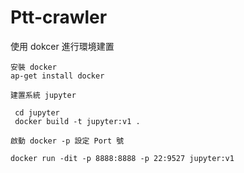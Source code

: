 # Ptt-crawler

使用 dokcer 進行環境建置

```
安裝 docker 
ap-get install docker

建置系統 jupyter

 cd jupyter
 docker build -t jupyter:v1 .

啟動 docker -p 設定 Port 號

docker run -dit -p 8888:8888 -p 22:9527 jupyter:v1

`````

